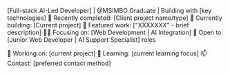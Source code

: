 
[Full-stack AI-Led Developer] | @MSIMBO Graduate | Building with [key technologies]
💼 Recently completed: [Client project name/type]
🚀 Currently building: [Current project]
🌟 Featured work: ["XXXXXXX" - brief description]
👨‍💻 Focusing on: [Web Development | AI Integration]
🎯 Open to: [Junior Web Developer | AI Support Specialist] roles

🔭 Working on: [current project]
🌱 Learning: [current learning focus]
📫 Contact: [preferred contact method]
<!---
Chad-Waddy/Chad-Waddy is a ✨ special ✨ repository because its `README.md` (this file) appears on your GitHub profile.
You can click the Preview link to take a look at your changes.
--->
